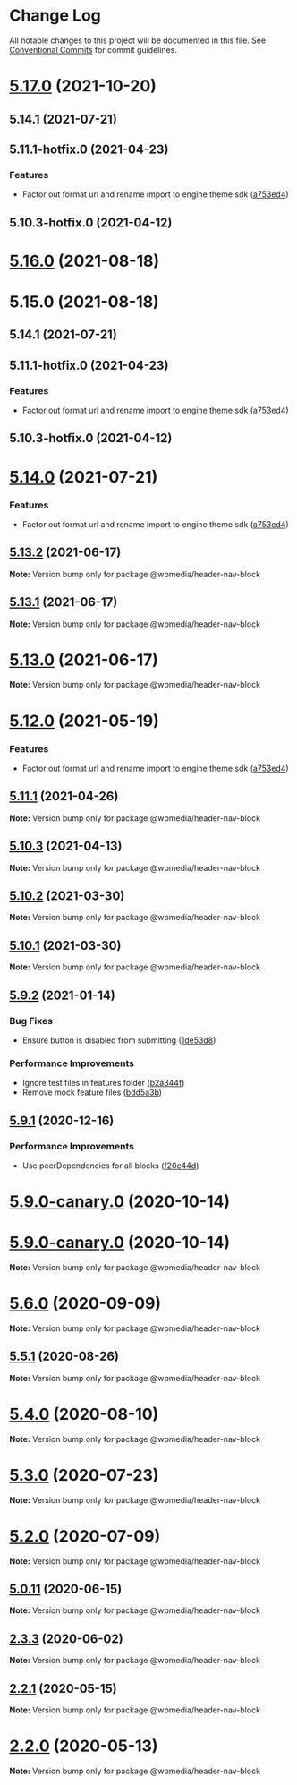 # Change Log

All notable changes to this project will be documented in this file.
See [Conventional Commits](https://conventionalcommits.org) for commit guidelines.

# [5.17.0](https://github.com/WPMedia/fusion-news-theme-blocks/compare/@wpmedia/header-nav-block@5.16.0...@wpmedia/header-nav-block@5.17.0) (2021-10-20)



## 5.14.1 (2021-07-21)



## 5.11.1-hotfix.0 (2021-04-23)


### Features

* Factor out format url and rename import to engine theme sdk ([a753ed4](https://github.com/WPMedia/fusion-news-theme-blocks/commit/a753ed4f42cfab6830b48a9b7bda4e719dfba562))



## 5.10.3-hotfix.0 (2021-04-12)





# [5.16.0](https://github.com/WPMedia/fusion-news-theme-blocks/compare/@wpmedia/header-nav-block@5.15.0...@wpmedia/header-nav-block@5.16.0) (2021-08-18)


# 5.15.0 (2021-08-18)


## 5.14.1 (2021-07-21)


## 5.11.1-hotfix.0 (2021-04-23)


### Features

* Factor out format url and rename import to engine theme sdk ([a753ed4](https://github.com/WPMedia/fusion-news-theme-blocks/commit/a753ed4f42cfab6830b48a9b7bda4e719dfba562))



## 5.10.3-hotfix.0 (2021-04-12)





# [5.14.0](https://github.com/WPMedia/fusion-news-theme-blocks/compare/v5.11.1-hotfix.0...v5.14.0) (2021-07-21)


### Features

* Factor out format url and rename import to engine theme sdk ([a753ed4](https://github.com/WPMedia/fusion-news-theme-blocks/commit/a753ed4f42cfab6830b48a9b7bda4e719dfba562))





## [5.13.2](https://github.com/WPMedia/fusion-news-theme-blocks/compare/v5.13.1...v5.13.2) (2021-06-17)

**Note:** Version bump only for package @wpmedia/header-nav-block





## [5.13.1](https://github.com/WPMedia/fusion-news-theme-blocks/compare/v5.13.0...v5.13.1) (2021-06-17)

**Note:** Version bump only for package @wpmedia/header-nav-block





# [5.13.0](https://github.com/WPMedia/fusion-news-theme-blocks/compare/v5.12.0...v5.13.0) (2021-06-17)

**Note:** Version bump only for package @wpmedia/header-nav-block





# [5.12.0](https://github.com/WPMedia/fusion-news-theme-blocks/compare/v5.11.1-hotfix.0...v5.12.0) (2021-05-19)


### Features

* Factor out format url and rename import to engine theme sdk ([a753ed4](https://github.com/WPMedia/fusion-news-theme-blocks/commit/a753ed4f42cfab6830b48a9b7bda4e719dfba562))





## [5.11.1](https://github.com/WPMedia/fusion-news-theme-blocks/compare/v5.11.1-hotfix.0...v5.11.1) (2021-04-26)

**Note:** Version bump only for package @wpmedia/header-nav-block





## [5.10.3](https://github.com/WPMedia/fusion-news-theme-blocks/compare/v5.10.3-hotfix.0...v5.10.3) (2021-04-13)

**Note:** Version bump only for package @wpmedia/header-nav-block





## [5.10.2](https://github.com/WPMedia/fusion-news-theme-blocks/compare/v5.10.0...v5.10.2) (2021-03-30)

**Note:** Version bump only for package @wpmedia/header-nav-block





## [5.10.1](https://github.com/WPMedia/fusion-news-theme-blocks/compare/v5.10.0...v5.10.1) (2021-03-30)

**Note:** Version bump only for package @wpmedia/header-nav-block





## [5.9.2](https://github.com/WPMedia/fusion-news-theme-blocks/compare/v5.9.1...v5.9.2) (2021-01-14)


### Bug Fixes

* Ensure button is disabled from submitting ([1de53d8](https://github.com/WPMedia/fusion-news-theme-blocks/commit/1de53d89e047a9cadefcb1a786fcaefc0a5a48b3))


### Performance Improvements

* Ignore test files in features folder ([b2a344f](https://github.com/WPMedia/fusion-news-theme-blocks/commit/b2a344f96d92b63d25658ab70ec9ec63633fcf6f))
* Remove mock feature files ([bdd5a3b](https://github.com/WPMedia/fusion-news-theme-blocks/commit/bdd5a3bc942ac93a97623bf5c1fdd3aec264aa6f))





## [5.9.1](https://github.com/WPMedia/fusion-news-theme-blocks/compare/v5.9.0...v5.9.1) (2020-12-16)


### Performance Improvements

* Use peerDependencies for all blocks ([f20c44d](https://github.com/WPMedia/fusion-news-theme-blocks/commit/f20c44d18c9b07ce0ed0e5ff05d401eaca69a9f5))



# [5.9.0-canary.0](https://github.com/WPMedia/fusion-news-theme-blocks/compare/v5.9.0-beta.0...v5.9.0-canary.0) (2020-10-14)





# [5.9.0-canary.0](https://github.com/WPMedia/fusion-news-theme-blocks/compare/v5.9.0-beta.0...v5.9.0-canary.0) (2020-10-14)

**Note:** Version bump only for package @wpmedia/header-nav-block





# [5.6.0](https://github.com/WPMedia/fusion-news-theme-blocks/compare/v5.6.0-beta.0...v5.6.0) (2020-09-09)

**Note:** Version bump only for package @wpmedia/header-nav-block





## [5.5.1](https://github.com/WPMedia/fusion-news-theme-blocks/compare/v5.5.1-beta.0...v5.5.1) (2020-08-26)

**Note:** Version bump only for package @wpmedia/header-nav-block





# [5.4.0](https://github.com/WPMedia/fusion-news-theme-blocks/compare/v5.4.0-beta.0...v5.4.0) (2020-08-10)

**Note:** Version bump only for package @wpmedia/header-nav-block





# [5.3.0](https://github.com/WPMedia/fusion-news-theme-blocks/compare/v5.3.0-beta.0...v5.3.0) (2020-07-23)

**Note:** Version bump only for package @wpmedia/header-nav-block





# [5.2.0](https://github.com/WPMedia/fusion-news-theme-blocks/compare/v5.2.0-beta.0...v5.2.0) (2020-07-09)

**Note:** Version bump only for package @wpmedia/header-nav-block





## [5.0.11](https://github.com/WPMedia/fusion-news-theme-blocks/compare/v5.0.11-beta.0...v5.0.11) (2020-06-15)

**Note:** Version bump only for package @wpmedia/header-nav-block





## [2.3.3](https://github.com/WPMedia/fusion-news-theme-blocks/compare/@wpmedia/header-nav-block@2.3.3-beta.1...@wpmedia/header-nav-block@2.3.3) (2020-06-02)

**Note:** Version bump only for package @wpmedia/header-nav-block





## [2.2.1](https://github.com/WPMedia/fusion-news-theme-blocks/compare/@wpmedia/header-nav-block@2.2.1-hotfix.0...@wpmedia/header-nav-block@2.2.1) (2020-05-15)

**Note:** Version bump only for package @wpmedia/header-nav-block





# [2.2.0](https://github.com/WPMedia/fusion-news-theme-blocks/compare/@wpmedia/header-nav-block@2.2.0-beta.0...@wpmedia/header-nav-block@2.2.0) (2020-05-13)

**Note:** Version bump only for package @wpmedia/header-nav-block
